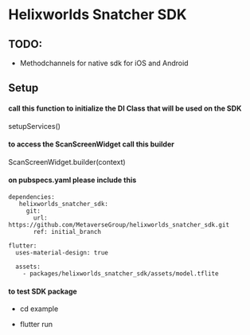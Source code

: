# Helixworlds Snatcher SDK


## TODO: 
* Methodchannels for native sdk for iOS and Android




## Setup
#### call this function to initialize the DI Class that will be used on the SDK
setupServices()

#### to access the ScanScreenWidget call this builder
ScanScreenWidget.builder(context)


#### on pubspecs.yaml please include this 
```
dependencies:
   helixworlds_snatcher_sdk:
     git:
       url: https://github.com/MetaverseGroup/helixworlds_snatcher_sdk.git 
       ref: initial_branch

flutter:
  uses-material-design: true

  assets:
    - packages/helixworlds_snatcher_sdk/assets/model.tflite

```

#### to test SDK package

* cd example 

* flutter run







